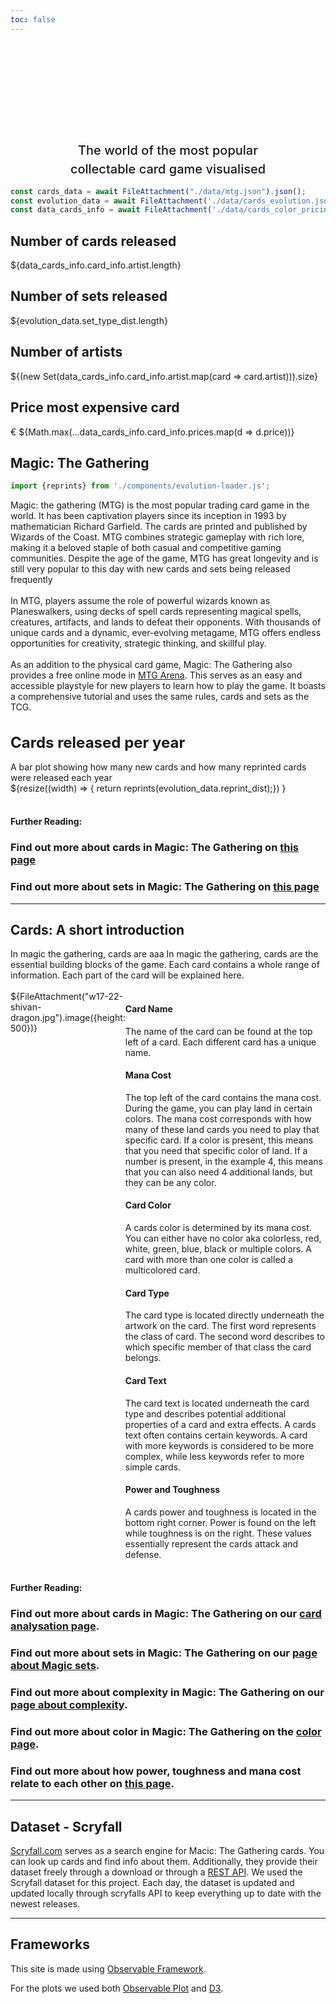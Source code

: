 ```yaml
---
toc: false
---
```


<style>

.hero {
  display: flex;
  flex-direction: column;
  align-items: center;
  font-family: var(--sans-serif);
  margin: 0;
  text-wrap: balance;
  text-align: center;
}

.hero h1 {
  margin: 1rem 0;
  max-width: none;
  font-size: 14vw;
  font-weight: 900;
  line-height: 1.25;
  background: linear-gradient(30deg, var(--theme-foreground-focus), currentColor);
  -webkit-background-clip: text;
  -webkit-text-fill-color: transparent;
  background-clip: text;
}

.hero h2 {
  margin: 0;
  max-width: 34em;
  font-size: 20px;
  font-style: initial;
  font-weight: 500;
  line-height: 1.5;
  color: var(--theme-foreground-muted);
}

.imageflex { display: flex; }
.imageflexcontent { margin-left: 5px; margin-top: 0; }

@media (min-width: 640px) {
  .hero h1 {
    font-size: 50px;
  }
}

.plot-title{
  font-size: x-large;
}

</style>

<div class="hero">
  <h1>Magic: The Gathering</h1>
  <h2> The world of the most popular collectable card game visualised </h2>
</div>


```js
const cards_data = await FileAttachment("./data/mtg.json").json();
const evolution_data = await FileAttachment('./data/cards_evolution.json').json();
const data_cards_info = await FileAttachment('./data/cards_color_pricing_artists.json').json();
```

<div class="grid grid-cols-4">
  <div class="card">
    <h2>Number of cards released</h2>
    <span class="big">${data_cards_info.card_info.artist.length}</span>
  </div>
  <div class="card">
    <h2>Number of sets released</h2>
    <span class="big">${evolution_data.set_type_dist.length}</span>
  </div>
  <div class="card">
    <h2>Number of artists</h2>
    <span class="big">${(new Set(data_cards_info.card_info.artist.map(card => card.artist))).size}</span>
  </div>
  <div class="card">
    <h2>Price most expensive card</h2>
    <span class="big">€ ${Math.max(...data_cards_info.card_info.prices.map(d => d.price))}</span>
  </div>
</div>

## Magic: The Gathering
```js
import {reprints} from './components/evolution-loader.js';
```

<div class="grid grid-cols-2" style="grid-auto-rows: 504px;">
  <p>Magic: the gathering (MTG) is the most popular trading card game in the world. It has been captivation players since its inception in 1993 by mathematician Richard Garfield. The cards are printed and published by Wizards of the Coast. MTG combines strategic gameplay with rich lore, making it a beloved staple of both casual and competitive gaming communities. Despite the age of the game, MTG has great longevity and is still very popular to this day with new cards and sets being released frequently <br> <br>
  In MTG, players assume the role of powerful wizards known as Planeswalkers, using decks of spell cards representing magical spells, creatures, artifacts, and lands to defeat their opponents. With thousands of unique cards and a dynamic, ever-evolving metagame, MTG offers endless opportunities for creativity, strategic thinking, and skillful play. <br> <br>
  As an addition to the physical card game, Magic: The Gathering also provides a free online mode in 
<a href="https://magic.wizards.com/en/mtgarena">MTG Arena</a>. This serves as an easy and accessible playstyle for new players to learn how to play the game. It boasts a comprehensive tutorial and uses the same rules, cards and sets as the TCG.
  </p>
  <div class="card">
    <h1 class="plot-title">Cards released per year</h1>
    A bar plot showing how many new cards and how many reprinted cards were released each year
    <div>
      ${resize((width) => {
        return reprints(evolution_data.reprint_dist);})
      }
    </div>
  </div>
</div>

<br>
<h4> Further Reading: </h4>
<div class="grid grid-cols-4">
  <div class="card">
    <h3>Find out more about cards in Magic: The Gathering on <a href="cards">this page</a></h3>
  </div>
  <div class="card">
    <h3>Find out more about sets in Magic: The Gathering on <a href="sets">this page</a></h3>
  </div>
</div>

---

## Cards: A short introduction

<div>
In magic the gathering, cards are aaa In magic the gathering, cards are the essential building blocks of the game. Each card contains a whole range of information. Each part of the card will be explained here.
</div>
<br>

<div class="imageflex">
  ${FileAttachment("w17-22-shivan-dragon.jpg").image({height: 500})}

  <div>
  <h4> Card Name </h4>
  The name of the card can be found at the top left of a card. Each different card has a unique name.
  
  <h4> Mana Cost </h4>
  The top left of the card contains the mana cost. During the game, you can play land in certain colors. The mana cost corresponds with how many of these land cards you need to play that specific card. If a color is present, this means that you need that specific color of land. If a number is present, in the example 4, this means that you can also need 4 additional lands, but they can be any color.

  <h4> Card Color </h4>
  A cards color is determined by its mana cost. You can either have no color aka colorless, red, white, green, blue, black or multiple colors. A card with more than one color is called a multicolored card.

  <h4> Card Type </h4>
  The card type is located directly underneath the artwork on the card. The first word represents the class of card. The second word describes to which specific member of that class the card belongs.

  <h4> Card Text </h4>
  The card text is located underneath the card type and describes potential additional properties of a card and extra effects. A cards text often contains certain keywords. A card with more keywords is considered to be more complex, while less keywords refer to more simple cards.

  <h4> Power and Toughness</h4>
  A cards power and toughness is located in the bottom right corner. Power is found on the left while toughness is on the right. These values essentially represent the cards attack and defense.
  </div>
</div>

<br>
<h4> Further Reading: </h4>
<div class="grid grid-cols-4">
  <div class="card">
    <h3>Find out more about cards in Magic: The Gathering on our <a href="cards">card analysation page</a>.</h3>
  </div>
  <div class="card">
    <h3>Find out more about sets in Magic: The Gathering on our <a href="set page">page about Magic sets</a>.</h3>
  </div>
  <div class="card">
    <h3>Find out more about complexity in Magic: The Gathering on our <a href="complexity">page about complexity</a>.</h3>
  </div>
  <div class="card">
    <h3>Find out more about color in Magic: The Gathering on the <a href="color">color page</a>.</h3>
  </div>
  <div class="card">
    <h3>Find out more about how power, toughness and mana cost relate to each other on <a href="power_toughness_mana">this page</a>.</h3>
  </div>
</div>

---

## Dataset - Scryfall

[Scryfall.com](https://scryfall.com/) serves as a search engine for Macic: The Gathering cards. You can look up cards and find info about them. Additionally, they provide their dataset freely through a download or through a [REST API](https://scryfall.com/docs/api). We used the Scryfall dataset for this project. Each day, the dataset is updated and updated locally through scryfalls API to keep everything up to date with the newest releases.

---

## Frameworks

This site is made using [Observable Framework](https://observablehq.com/framework/).

For the plots we used both [Observable Plot](https://observablehq.com/plot/) and [D3](https://d3js.org/).